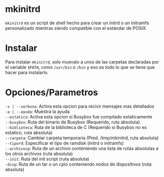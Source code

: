 # mkinitrd
`mkinitrd` es un script de shell hecho para crear un initrd o un initramfs personalizado mientras siendo compatible con el estándar de POSIX.
# Instalar
Para instalar `mkinitrd`, solo muevalo a unos de las carpetas declaradas por el variable `$PATH`, como `/usr/bin` o `/bin` y eso es todo lo que se tiene que hacer para instalarlo.
# Opciones/Parametros
`-v | --verbosa`: Activa esta opcion para recivir mensajes mas detallados<br />
`-a | --ayuda`: Muestra la ayuda<br />
`--estatico`: Activa esta opcion si Busybox fue compilado estaticamente<br />
`--busybox`: Ruta del binario de Busybox (Requerido, ruta absoluta)<br />
`--biblioteca`: Ruta de la biblioteca de C (Requerido si Busybox no es estatico, ruta absoluta)<br />
`--carpeta`: Cambiar carpeta temporaria (Pred. /tmp/mkinitrd, ruta absoluta)<br />
`--tipord`: Especificar el tipo de ramdisk (initrd o initramfs)<br />
`--archivocp`: Ruta de un archivo conteniendo una lista de rutas absolutas a los otros archivos (ruta absoluta)<br />
`--init`: Ruta del init script (ruta absoluta)<br />
`-disp`: Ruta de un tar o un cpio conteniendo nodos de dispositivos (ruta absoluta)<br />
